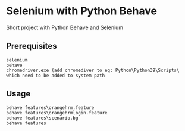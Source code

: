 # Selenium with Python Behave

Short project with Python Behave and Selenium

## Prerequisites

```
selenium
behave
chromedriver.exe (add chromediver to eg: Python\Python39\Scripts\ which need to be added to system path
```

## Usage

```
behave features\orangehrm.feature
behave features\orangehrmlogin.feature
behave features\scenario.bg
behave features
```

